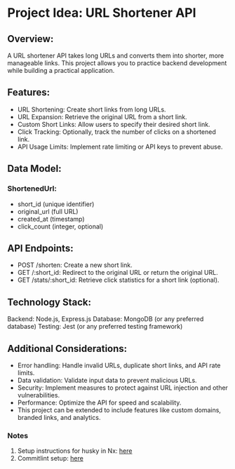 # Project Idea: URL Shortener API

## Overview:

A URL shortener API takes long URLs and converts them into shorter, more manageable links. This project allows you to practice backend development while building a practical application.

## Features:

- URL Shortening: Create short links from long URLs.
- URL Expansion: Retrieve the original URL from a short link.
- Custom Short Links: Allow users to specify their desired short link.
- Click Tracking: Optionally, track the number of clicks on a shortened link.
- API Usage Limits: Implement rate limiting or API keys to prevent abuse.

## Data Model:

### ShortenedUrl:

- short_id (unique identifier)
- original_url (full URL)
- created_at (timestamp)
- click_count (integer, optional)

## API Endpoints:

- POST /shorten: Create a new short link.
- GET /:short_id: Redirect to the original URL or return the original URL.
- GET /stats/:short_id: Retrieve click statistics for a short link (optional).

## Technology Stack:

Backend: Node.js, Express.js
Database: MongoDB (or any preferred database)
Testing: Jest (or any preferred testing framework)

## Additional Considerations:

- Error handling: Handle invalid URLs, duplicate short links, and API rate limits.
- Data validation: Validate input data to prevent malicious URLs.
- Security: Implement measures to protect against URL injection and other vulnerabilities.
- Performance: Optimize the API for speed and scalability.
- This project can be extended to include features like custom domains, branded links, and analytics.

### Notes
1. Setup instructions for husky in Nx: [here](https://www.thisdot.co/blog/linting-formatting-and-type-checking-commits-in-an-nx-monorepo-with-husky)
2. Commitlint setup: [here](https://commitizen.github.io/cz-cli/)
